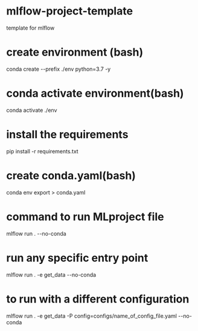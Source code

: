 # mlflow-project-template

template for mlflow

# create environment (bash)

conda create --prefix ./env python=3.7 -y

# conda activate environment(bash)

conda activate ./env

# install the requirements

pip install -r requirements.txt

# create conda.yaml(bash)

conda env export > conda.yaml

# command to run MLproject file

mlflow run . --no-conda

# run any specific entry point

mlflow run . -e get_data --no-conda

# to run with a different configuration

mlflow run . -e get_data -P config=configs/name_of_config_file.yaml --no-conda
